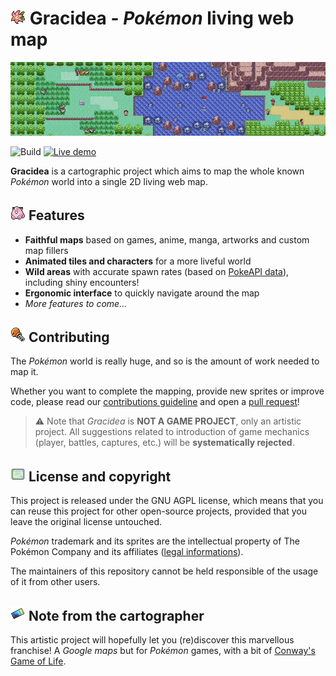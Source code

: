 # ![](/copyrighted/icons/gracidea.png) Gracidea - *Pokémon* living web map

![](/copyrighted/animated_map.gif)

![Build](https://github.com/lowlighter/gracidea/workflows/Build/badge.svg)
[![Live demo](https://img.shields.io/badge/%20-Gracidea%20live%20demo-black.svg?logo=adafruit)](https://gracidea.lecoq.io)

**Gracidea** is a cartographic project which aims to map the whole known *Pokémon* world into a single 2D living web map.

## ![](/copyrighted/icons/pokedoll.png) Features

* **Faithful maps** based on games, anime, manga, artworks and custom map fillers
* **Animated tiles and characters** for a more liveful world
* **Wild areas** with accurate spawn rates (based on [PokeAPI data](https://github.com/PokeAPI/api-data)), including shiny encounters!
* **Ergonomic interface** to quickly navigate around the map
* *More features to come...*

## ![](/copyrighted/icons/contribute.png) Contributing

The *Pokémon* world is really huge, and so is the amount of work needed to map it.

Whether you want to complete the mapping, provide new sprites or improve code, please read our [contributions guideline](/CONTRIBUTING.md) and open a [pull request](https://github.com/lowlighter/gracidea/pulls)!

> ⚠️ Note that *Gracidea* is **NOT A GAME PROJECT**, only an artistic project. All suggestions related to introduction of game mechanics (player, battles, captures, etc.) will be **systematically rejected**.

## ![](/copyrighted/icons/license.png) License and copyright

This project is released under the GNU AGPL license, which means that you can reuse this project for other open-source projects, provided that you leave the original license untouched.

*Pokémon* trademark and its sprites are the intellectual property of The Pokémon Company and its affiliates ([legal informations](https://www.pokemon.com/us/legal/)).

The maintainers of this repository cannot be held responsible of the usage of it from other users.

## ![](/copyrighted/icons/note.png) Note from the cartographer

This artistic project will hopefully let you (re)discover this marvellous franchise!
A *Google maps* but for *Pokémon* games, with a bit of [Conway's Game of Life](https://en.wikipedia.org/wiki/Conway%27s_Game_of_Life).
